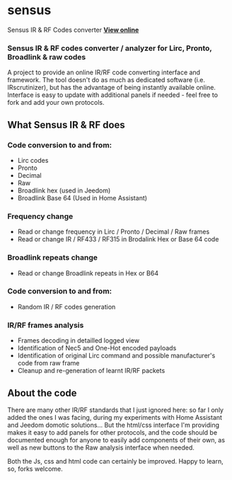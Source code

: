 # sensus
 Sensus IR & RF Codes converter
**[View online](https://pasthev.github.io/sensus/)**

### Sensus IR & RF codes converter / analyzer for Lirc, Pronto, Broadlink & raw codes

A project to provide an online IR/RF code converting interface and framework.
The tool doesn't do as much as dedicated software (i.e. IRscrutinizer), but has the
advantage of being instantly available online.
Interface is easy to update with additional panels if needed - feel free to fork and
add your own protocols.


## What Sensus IR & RF does

### Code conversion to and from:
* Lirc codes
* Pronto
* Decimal
* Raw
* Broadlink hex (used in Jeedom)
* Broadlink Base 64 (Used in Home Assistant)

### Frequency change
* Read or change frequency in Lirc / Pronto / Decimal / Raw frames
* Read or change IR / RF433 / RF315 in Brodalink Hex or Base 64 code

### Broadlink repeats change
* Read or change Broadlink repeats in Hex or B64

### Code conversion to and from:
* Random IR / RF codes generation

### IR/RF frames analysis
* Frames decoding in detailled logged view
* Identification of Nec5 and One-Hot encoded payloads
* Identification of original Lirc command and possible manufacturer's code from raw frame
* Cleanup and re-generation of learnt IR/RF packets

## About the code

There are many other IR/RF standards that I just ignored here: so far I only added the ones
I was facing, during my experiments with Home Assistant and Jeedom domotic solutions...
But the html/css interface I'm providing makes it easy to add panels for other protocols, 
and the code should be documented enough for anyone to easily add components of their own,
as well as new buttons to the Raw analysis interface when needed.
 
Both the Js, css and html code can certainly be improved. Happy to learn, so, forks welcome.
